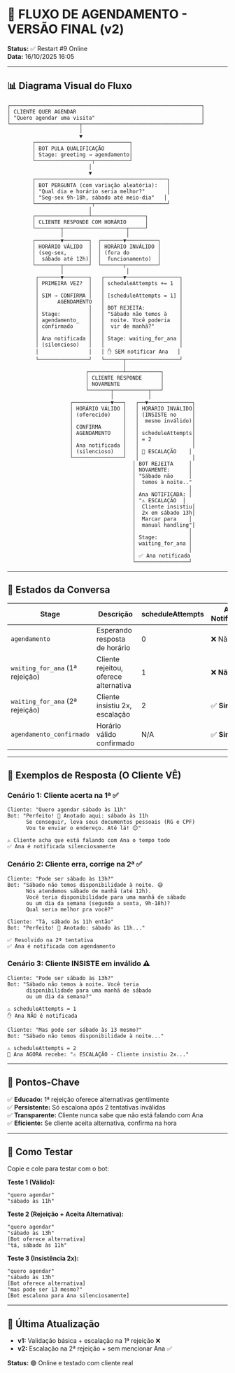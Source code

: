 # 🎯 FLUXO DE AGENDAMENTO - VERSÃO FINAL (v2)

**Status:** ✅ Restart #9 Online  
**Data:** 16/10/2025 16:05

---

## 📊 Diagrama Visual do Fluxo

```
┌─────────────────────────────────────────────────────────────┐
│ CLIENTE QUER AGENDAR                                        │
│ "Quero agendar uma visita"                                  │
└──────────────────────┬──────────────────────────────────────┘
                       │
                       ▼
        ┌──────────────────────────────┐
        │ BOT PULA QUALIFICAÇÃO        │
        │ Stage: greeting → agendamento│
        └──────────────────┬───────────┘
                          │
                          ▼
        ┌──────────────────────────────────────────┐
        │ BOT PERGUNTA (com variação aleatória):   │
        │ "Qual dia e horário seria melhor?"       │
        │ "Seg-sex 9h-18h, sábado até meio-dia"   │
        └──────────────────┬───────────────────────┘
                          │
        ┌─────────────────┴─────────────────┐
        │ CLIENTE RESPONDE COM HORÁRIO      │
        └────────┬────────────────────┬─────┘
                 │                    │
        ┌────────▼────────┐  ┌───────▼──────────┐
        │ HORÁRIO VÁLIDO  │  │ HORÁRIO INVÁLIDO │
        │ (seg-sex,       │  │ (fora do         │
        │  sábado até 12h)│  │  funcionamento)  │
        └────────┬────────┘  └───────┬──────────┘
                 │                    │
         ┌───────▼────────┐   ┌──────▼─────────────────┐
         │ PRIMEIRA VEZ?  │   │ scheduleAttempts += 1  │
         │                │   │                        │
         │ SIM → CONFIRMA │   │ [scheduleAttempts = 1] │
         │      AGENDAMENTO   │                        │
         │                │   │ BOT REJEITA:           │
         │ Stage:         │   │ "Sábado não temos à    │
         │ agendamento_   │   │  noite. Você poderia   │
         │ confirmado     │   │  vir de manhã?"        │
         │                │   │                        │
         │ Ana notificada │   │ Stage: waiting_for_ana │
         │ (silencioso)   │   │                        │
         │                │   │ ✋ SEM notificar Ana   │
         └────────────────┘   └──────┬─────────────────┘
                                     │
                         ┌───────────┴───────────┐
                         │ CLIENTE RESPONDE      │
                         │ NOVAMENTE             │
                         └───────┬───────────┬───┘
                                 │           │
                    ┌────────────▼───┐   ┌──▼──────────────┐
                    │ HORÁRIO VÁLIDO │   │ HORÁRIO INVÁLIDO│
                    │ (oferecido)    │   │ (INSISTE no     │
                    │                │   │  mesmo inválido)│
                    │ CONFIRMA       │   │                 │
                    │ AGENDAMENTO    │   │ scheduleAttempts│
                    │                │   │ = 2             │
                    │ Ana notificada │   │                 │
                    │ (silencioso)   │   │ 🚨 ESCALAÇÃO    │
                    └────────────────┘   │                 │
                                        │ BOT REJEITA     │
                                        │ NOVAMENTE:      │
                                        │ "Sábado não     │
                                        │  temos à noite.."
                                        │                 │
                                        │ Ana NOTIFICADA: │
                                        │ "⚠️ ESCALAÇÃO  │
                                        │  Cliente insistiu│
                                        │  2x em sábado 13h│
                                        │  Marcar para    │
                                        │  manual handling"│
                                        │                 │
                                        │ Stage:          │
                                        │ waiting_for_ana │
                                        │                 │
                                        │ ✅ Ana notificada
                                        └─────────────────┘
```

---

## 🔄 Estados da Conversa

| Stage                           | Descrição                             | scheduleAttempts | Ana Notificada? |
| ------------------------------- | ------------------------------------- | ---------------- | --------------- |
| `agendamento`                   | Esperando resposta de horário         | 0                | ❌ Não          |
| `waiting_for_ana` (1ª rejeição) | Cliente rejeitou, oferece alternativa | 1                | ❌ **Não**      |
| `waiting_for_ana` (2ª rejeição) | Cliente insistiu 2x, escalação        | 2                | ✅ **Sim**      |
| `agendamento_confirmado`        | Horário válido confirmado             | N/A              | ✅ **Sim**      |

---

## 💬 Exemplos de Resposta (O Cliente VÊ)

### Cenário 1: Cliente acerta na 1ª ✅

```
Cliente: "Quero agendar sábado às 11h"
Bot: "Perfeito! 🎉 Anotado aqui: sábado às 11h
      Se conseguir, leva seus documentos pessoais (RG e CPF)
      Vou te enviar o endereço. Até lá! 😊"

⚠️ Cliente acha que está falando com Ana o tempo todo
✅ Ana é notificada silenciosamente
```

### Cenário 2: Cliente erra, corrige na 2ª ✅

```
Cliente: "Pode ser sábado às 13h?"
Bot: "Sábado não temos disponibilidade à noite. 😅
      Nós atendemos sábado de manhã (até 12h).
      Você teria disponibilidade para uma manhã de sábado
      ou um dia da semana (segunda a sexta, 9h-18h)?
      Qual seria melhor pra você?"

Cliente: "Tá, sábado às 11h então"
Bot: "Perfeito! 🎉 Anotado: sábado às 11h..."

✅ Resolvido na 2ª tentativa
✅ Ana é notificada com agendamento
```

### Cenário 3: Cliente INSISTE em inválido ⚠️

```
Cliente: "Pode ser sábado às 13h?"
Bot: "Sábado não temos à noite. Você teria
      disponibilidade para uma manhã de sábado
      ou um dia da semana?"

⚠️ scheduleAttempts = 1
✋ Ana NÃO é notificada

Cliente: "Mas pode ser sábado às 13 mesmo?"
Bot: "Sábado não temos disponibilidade à noite..."

⚠️ scheduleAttempts = 2
🚨 Ana AGORA recebe: "⚠️ ESCALAÇÃO - Cliente insistiu 2x..."
```

---

## 🎯 Pontos-Chave

✅ **Educado:** 1ª rejeição oferece alternativas gentilmente  
✅ **Persistente:** Só escalona após 2 tentativas inválidas  
✅ **Transparente:** Cliente nunca sabe que não está falando com Ana  
✅ **Eficiente:** Se cliente aceita alternativa, confirma na hora

---

## 🧪 Como Testar

Copie e cole para testar com o bot:

**Teste 1 (Válido):**

```
"quero agendar"
"sábado às 11h"
```

**Teste 2 (Rejeição + Aceita Alternativa):**

```
"quero agendar"
"sábado às 13h"
[Bot oferece alternativa]
"tá, sábado às 11h"
```

**Teste 3 (Insistência 2x):**

```
"quero agendar"
"sábado às 13h"
[Bot oferece alternativa]
"mas pode ser 13 mesmo?"
[Bot escalona para Ana silenciosamente]
```

---

## 📌 Última Atualização

- **v1:** Validação básica + escalação na 1ª rejeição ❌
- **v2:** Escalação na 2ª rejeição + sem mencionar Ana ✅

**Status:** 🟢 Online e testado com cliente real
